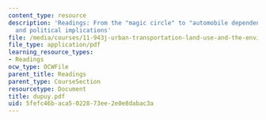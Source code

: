 ```yaml
---
content_type: resource
description: 'Readings: From the "magic circle" to "automobile dependence": measurements
  and political implications'
file: /media/courses/11-943j-urban-transportation-land-use-and-the-environment-spring-2002/5fefc46baca5022873ee2e0e8dabac3a_dupuy.pdf
file_type: application/pdf
learning_resource_types:
- Readings
ocw_type: OCWFile
parent_title: Readings
parent_type: CourseSection
resourcetype: Document
title: dupuy.pdf
uid: 5fefc46b-aca5-0228-73ee-2e0e8dabac3a
---
```

